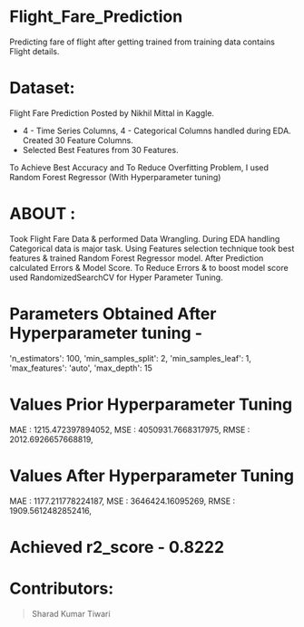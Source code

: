 # Flight_Fare_Prediction

Predicting fare of flight after getting trained from training data contains Flight details.

# Dataset:
Flight Fare Prediction Posted by Nikhil Mittal in Kaggle.
* 4 - Time Series Columns, 4 - Categorical Columns handled during EDA. Created 30 Feature Columns.
* Selected Best Features from 30 Features.

To Achieve Best Accuracy and To Reduce Overfitting Problem, I used  Random Forest Regressor (With Hyperparameter tuning)

# ABOUT :
Took Flight Fare Data & performed Data Wrangling. During EDA handling Categorical data is major task. Using Features selection technique took best features & 
trained Random Forest Regressor model. After Prediction calculated Errors & Model Score. To Reduce Errors & to boost model score used RandomizedSearchCV for 
Hyper Parameter Tuning. 

# Parameters Obtained After Hyperparameter tuning - 
 'n_estimators': 100,
  'min_samples_split': 2,
  'min_samples_leaf': 1,
  'max_features': 'auto',
  'max_depth': 15
 
 # Values Prior Hyperparameter Tuning
   MAE :  1215.472397894052,
   MSE :  4050931.7668317975, 
   RMSE :  2012.6926657668819,
  
# Values After Hyperparameter Tuning
   MAE :  1177.211778224187,
   MSE :  3646424.16095269,
   RMSE :  1909.5612482852416,
  
# Achieved    r2_score -   0.8222

# Contributors:
> Sharad Kumar Tiwari
